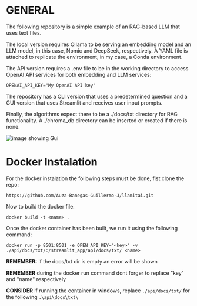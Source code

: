 # GENERAL

The following repository is a simple example of an RAG-based LLM that uses text files.

The local version requires Ollama to be serving an embedding model and an LLM model, in this case, Nomic and DeepSeek, respectively.
A YAML file is attached to replicate the environment, in my case, a Conda environment.

The API version requires a .env file to be in the working directory to access OpenAI API services for both embedding and LLM services:

```OPENAI_API_KEY="My OpenAI API key"```

The repository has a CLI version that uses a predetermined question and a GUI version that uses Streamlit and receives user input prompts.

Finally, the algorithms expect there to be a ./docs/txt directory for RAG functionality. A ./chroma_db directory can be inserted or created if there is none.

![image showing Gui](./imgs/GUI_Example.png)

# Docker Instalation

For the docker instalation the following steps must be done, fist clone the repo:

```https://github.com/Auza-Banegas-Guillermo-J/llamitai.git```

Now to build the docker file:

```docker build -t <name> .```

Once the docker container has been built, we run it using the following command:

```docker run -p 8501:8501 -e OPEN_API_KEY="<key>" -v ./api/docs/txt/:/streamlit_app/api/docs/txt/ <name>```

**REMEMBER:** if the docs/txt dir is empty an error will be shown

**REMEMBER** during the docker run command dont forger to replace "key" and "name" respectively

**CONSIDER** if running the container in windows, replace ```./api/docs/txt/``` for the following ```.\api\docs\txt\```